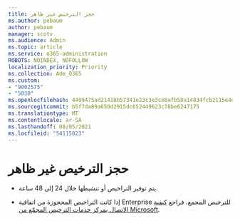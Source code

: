 ```yaml
---
title: حجز الترخيص غير ظاهر
ms.author: pebaum
author: pebaum
manager: scotv
ms.audience: Admin
ms.topic: article
ms.service: o365-administration
ROBOTS: NOINDEX, NOFOLLOW
localization_priority: Priority
ms.collection: Adm_O365
ms.custom:
- "9002575"
- "5030"
ms.openlocfilehash: 4499475ad21418b57341e23c3e3ce0afb58a14834fcb2115e4dffc9881f1b6cf
ms.sourcegitcommit: b5f7da89a650d2915dc652449623c78be6247175
ms.translationtype: MT
ms.contentlocale: ar-SA
ms.lasthandoff: 08/05/2021
ms.locfileid: "54115023"
---
```

# <a name="license-reservation-does-not-show"></a>حجز الترخيص غير ظاهر

- يتم توفير التراخيص أو تنشيطها خلال 24 إلى 48 ساعة.

- إذا كانت التراخيص المحجوزة من اتفاقية Enterprise للترخيص المجمع، فراجع [كيفية الاتصال بمركز خدمات الترخيص المجمّع من Microsoft](https://support.microsoft.com/help/4471406/how-to-contact-the-microsoft-volume-licensing-service-center).
